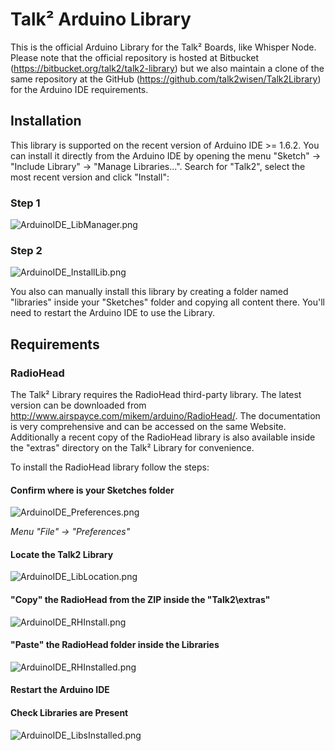 # Talk² Arduino Library #
This is the official Arduino Library for the Talk² Boards, like Whisper Node. Please note that the official repository is hosted at Bitbucket (https://bitbucket.org/talk2/talk2-library) but we also maintain a clone of the same repository at the GitHub (https://github.com/talk2wisen/Talk2Library) for the Arduino IDE requirements.

## Installation ##
This library is supported on the recent version of Arduino IDE >= 1.6.2. You can install it directly from the Arduino IDE by opening the menu "Sketch" -> "Include Library" -> "Manage Libraries...". Search for "Talk2", select the most recent version and click "Install":

### Step 1 ###
![ArduinoIDE_LibManager.png](https://bitbucket.org/repo/9Lg6Rx/images/1267641627-ArduinoIDE_LibManager.png)

### Step 2 ###
![ArduinoIDE_InstallLib.png](https://bitbucket.org/repo/9Lg6Rx/images/2848618934-ArduinoIDE_InstallLib.png)

You also can manually install this library by creating a folder named "libraries" inside your "Sketches" folder and copying all content there. You'll need to restart the Arduino IDE to use the Library.

## Requirements ##

### RadioHead ###
The Talk² Library requires the RadioHead third-party library. The latest version can be downloaded from http://www.airspayce.com/mikem/arduino/RadioHead/. The documentation is very comprehensive and can be accessed on the same Website. Additionally a recent copy of the RadioHead library is also available inside the "extras" directory on the Talk² Library for convenience.

To install the RadioHead library follow the steps:

#### Confirm where is your Sketches folder ####
![ArduinoIDE_Preferences.png](https://bitbucket.org/repo/9Lg6Rx/images/2461214519-ArduinoIDE_Preferences.png)

*Menu "File" -> "Preferences"*

#### Locate the Talk2 Library ####
![ArduinoIDE_LibLocation.png](https://bitbucket.org/repo/9Lg6Rx/images/3981450619-ArduinoIDE_LibLocation.png)

#### "Copy" the RadioHead from the ZIP inside the "Talk2\extras" ####
![ArduinoIDE_RHInstall.png](https://bitbucket.org/repo/9Lg6Rx/images/2770945013-ArduinoIDE_RHInstall.png)

#### "Paste" the RadioHead folder inside the Libraries ####
![ArduinoIDE_RHInstalled.png](https://bitbucket.org/repo/9Lg6Rx/images/1416790794-ArduinoIDE_RHInstalled.png)

#### Restart the Arduino IDE ####

#### Check Libraries are Present ####
![ArduinoIDE_LibsInstalled.png](https://bitbucket.org/repo/9Lg6Rx/images/1480042379-ArduinoIDE_LibsInstalled.png)